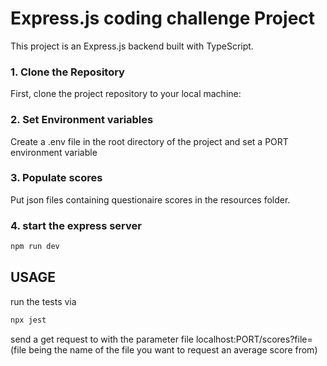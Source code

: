# Express.js coding challenge Project

This project is an Express.js backend built with TypeScript.

### 1. Clone the Repository

First, clone the project repository to your local machine:

### 2. Set Environment variables

Create a .env file in the root directory of the project and set a PORT environment variable

### 3. Populate scores

Put json files containing questionaire scores in the resources folder.

### 4. start the express server

```bash
npm run dev
```

## USAGE

run the tests via
```bash
npx jest
```

send a get request to with the parameter file localhost:PORT/scores?file=
(file being the name of the file you want to request an average score from)
